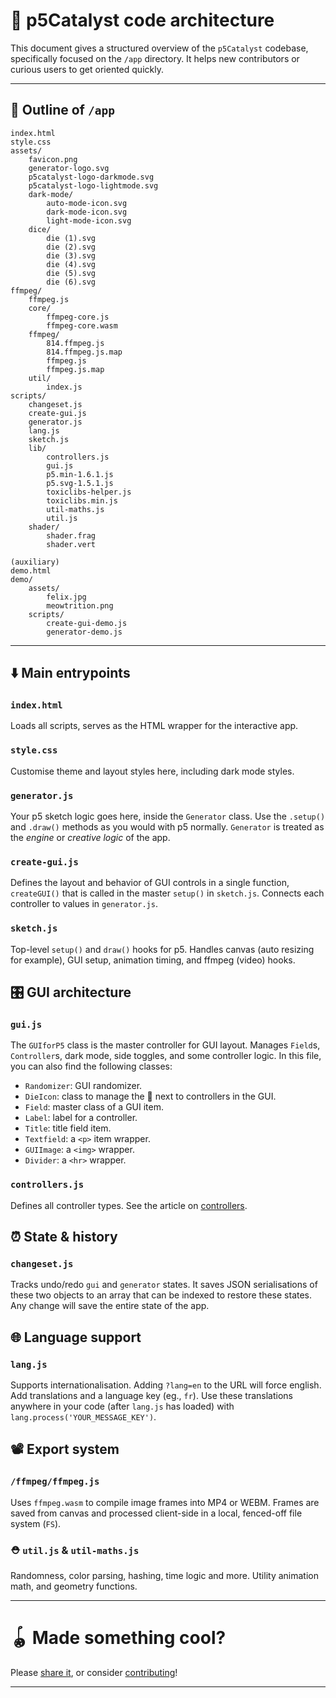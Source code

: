 # 🧱 p5Catalyst code architecture

This document gives a structured overview of the `p5Catalyst` codebase, specifically focused on the `/app` directory. It helps new contributors or curious users to get oriented quickly.

---

## 📃 Outline of `/app`

```
index.html
style.css
assets/
	favicon.png
	generator-logo.svg
	p5catalyst-logo-darkmode.svg
	p5catalyst-logo-lightmode.svg
	dark-mode/
		auto-mode-icon.svg
		dark-mode-icon.svg
		light-mode-icon.svg
	dice/
		die (1).svg
		die (2).svg
		die (3).svg
		die (4).svg
		die (5).svg
		die (6).svg
ffmpeg/
	ffmpeg.js
	core/
		ffmpeg-core.js
		ffmpeg-core.wasm
	ffmpeg/
		814.ffmpeg.js
		814.ffmpeg.js.map
		ffmpeg.js
		ffmpeg.js.map
	util/
		index.js
scripts/
	changeset.js
	create-gui.js
	generator.js
	lang.js
	sketch.js
	lib/
		controllers.js
		gui.js
		p5.min-1.6.1.js
		p5.svg-1.5.1.js
		toxiclibs-helper.js
		toxiclibs.min.js
		util-maths.js
		util.js
	shader/
		shader.frag
		shader.vert

(auxiliary)
demo.html
demo/
	assets/
		felix.jpg
		meowtrition.png
	scripts/
		create-gui-demo.js
		generator-demo.js
```

---

## ⬇️ Main entrypoints

### `index.html`

Loads all scripts, serves as the HTML wrapper for the interactive app.

### `style.css`

Customise theme and layout styles here, including dark mode styles.

### `generator.js`

Your p5 sketch logic goes here, inside the `Generator` class. Use the `.setup()` and `.draw()` methods as you would with p5 normally. `Generator` is treated as the _engine_ or _creative logic_ of the app.

### `create-gui.js`

Defines the layout and behavior of GUI controls in a single function, `createGUI()` that is called in the master `setup()` in `sketch.js`. Connects each controller to values in `generator.js`.

### `sketch.js`

Top-level `setup()` and `draw()` hooks for p5. Handles canvas (auto resizing for example), GUI setup, animation timing, and ffmpeg (video) hooks.

## 🎛️ GUI architecture

### `gui.js`

The `GUIforP5` class is the master controller for GUI layout. Manages `Field`s, `Controller`s, dark mode, side toggles, and some controller logic.
In this file, you can also find the following classes:

-   `Randomizer`: GUI randomizer.
-   `DieIcon`: class to manage the 🎲 next to controllers in the GUI.
-   `Field`: master class of a GUI item.
-   `Label`: label for a controller.
-   `Title`: title field item.
-   `Textfield`: a `<p>` item wrapper.
-   `GUIImage`: a `<img>` wrapper.
-   `Divider`: a `<hr>` wrapper.

### `controllers.js`

Defines all controller types. See the article on [controllers](./controllers).

## ⏰ State & history

### `changeset.js`

Tracks undo/redo `gui` and `generator` states. It saves JSON serialisations of these two objects to an array that can be indexed to restore these states. Any change will save the entire state of the app.

## 🌐 Language support

### `lang.js`

Supports internationalisation. Adding `?lang=en` to the URL will force english. Add translations and a language key (eg., `fr`). Use these translations anywhere in your code (after `lang.js` has loaded) with `lang.process('YOUR_MESSAGE_KEY')`.

## 📽 Export system

### `/ffmpeg/ffmpeg.js`

Uses `ffmpeg.wasm` to compile image frames into MP4 or WEBM. Frames are saved from canvas and processed client-side in a local, fenced-off file system (`FS`).

### ⛑️ `util.js` & `util-maths.js`

Randomness, color parsing, hashing, time logic and more. Utility animation math, and geometry functions.

---

# 🪀 Made something cool?

Please [share it](https://github.com/multitude-amsterdam/p5Catalyst/discussions/categories/show-and-tell), or consider [contributing](./contributing)!

---
